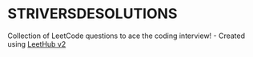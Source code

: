 # STRIVERSDESOLUTIONS
Collection of LeetCode questions to ace the coding interview! - Created using [LeetHub v2](https://github.com/arunbhardwaj/LeetHub-2.0)
